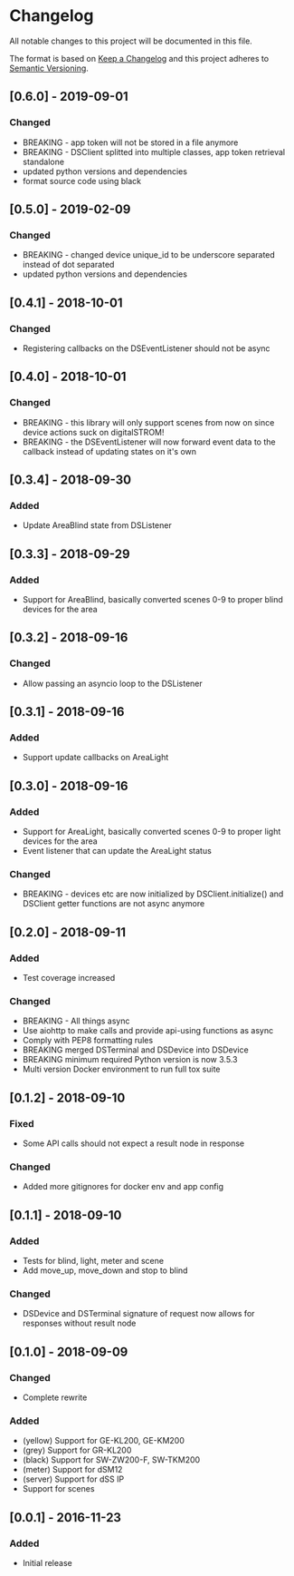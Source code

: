 # Changelog
All notable changes to this project will be documented in this file.

The format is based on [Keep a Changelog](http://keepachangelog.com/en/1.0.0/)
and this project adheres to [Semantic Versioning](http://semver.org/spec/v2.0.0.html).

## [0.6.0] - 2019-09-01
### Changed
- BREAKING - app token will not be stored in a file anymore
- BREAKING - DSClient splitted into multiple classes, app token retrieval standalone
- updated python versions and dependencies
- format source code using black

## [0.5.0] - 2019-02-09
### Changed
- BREAKING - changed device unique_id to be underscore separated instead of dot separated
- updated python versions and dependencies

## [0.4.1] - 2018-10-01
### Changed
- Registering callbacks on the DSEventListener should not be async

## [0.4.0] - 2018-10-01
### Changed
- BREAKING - this library will only support scenes from now on since device actions suck on digitalSTROM!
- BREAKING - the DSEventListener will now forward event data to the callback instead of updating states on it's own

## [0.3.4] - 2018-09-30
### Added
- Update AreaBlind state from DSListener

## [0.3.3] - 2018-09-29
### Added
- Support for AreaBlind, basically converted scenes 0-9 to proper blind devices for the area

## [0.3.2] - 2018-09-16
### Changed
- Allow passing an asyncio loop to the DSListener

## [0.3.1] - 2018-09-16
### Added
- Support update callbacks on AreaLight

## [0.3.0] - 2018-09-16
### Added
- Support for AreaLight, basically converted scenes 0-9 to proper light devices for the area
- Event listener that can update the AreaLight status
### Changed
- BREAKING - devices etc are now initialized by DSClient.initialize() and DSClient getter functions are not async anymore

## [0.2.0] - 2018-09-11
### Added
- Test coverage increased
### Changed
- BREAKING - All things async
- Use aiohttp to make calls and provide api-using functions as async
- Comply with PEP8 formatting rules
- BREAKING merged DSTerminal and DSDevice into DSDevice
- BREAKING minimum required Python version is now 3.5.3
- Multi version Docker environment to run full tox suite

## [0.1.2] - 2018-09-10
### Fixed
- Some API calls should not expect a result node in response
### Changed
- Added more gitignores for docker env and app config

## [0.1.1] - 2018-09-10
### Added
- Tests for blind, light, meter and scene
- Add move_up, move_down and stop to blind
### Changed
- DSDevice and DSTerminal signature of request now allows for responses without result node

## [0.1.0] - 2018-09-09
### Changed
- Complete rewrite

### Added
- (yellow) Support for GE-KL200, GE-KM200
- (grey) Support for GR-KL200
- (black) Support for SW-ZW200-F, SW-TKM200
- (meter) Support for dSM12
- (server) Support for dSS IP
- Support for scenes

## [0.0.1] - 2016-11-23
### Added
- Initial release
